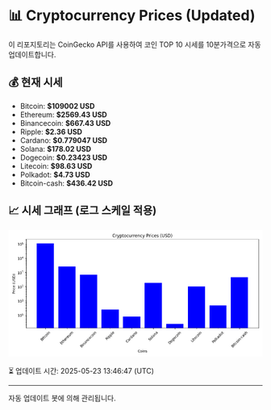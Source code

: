 
# 📊 Cryptocurrency Prices (Updated)

이 리포지토리는 CoinGecko API를 사용하여 코인 TOP 10 시세를 10분가격으로 자동 업데이트합니다.

## 💰 현재 시세
- Bitcoin: **$109002 USD**
- Ethereum: **$2569.43 USD**
- Binancecoin: **$667.43 USD**
- Ripple: **$2.36 USD**
- Cardano: **$0.779047 USD**
- Solana: **$178.02 USD**
- Dogecoin: **$0.23423 USD**
- Litecoin: **$98.63 USD**
- Polkadot: **$4.73 USD**
- Bitcoin-cash: **$436.42 USD**

## 📈 시세 그래프 (로그 스케일 적용)
![Crypto Prices](crypto_prices.png)

⏳ 업데이트 시간: 2025-05-23 13:46:47 (UTC)

---
자동 업데이트 봇에 의해 관리됩니다.
